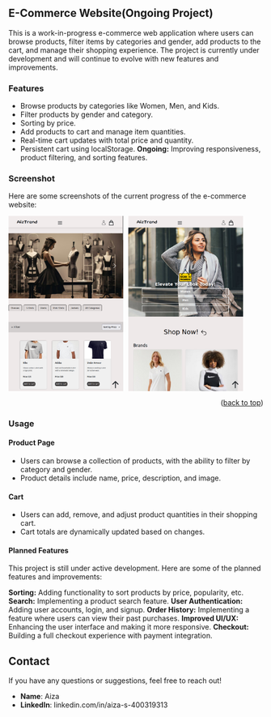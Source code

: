 ## E-Commerce Website(Ongoing Project)

This is a work-in-progress e-commerce web application where users can browse products, filter items by categories and gender, add products to the cart, and manage their shopping experience. The project is currently under development and will continue to evolve with new features and improvements.


### Features

- Browse products by categories like Women, Men, and Kids.
- Filter products by gender and category.
- Sorting by price.
- Add products to cart and manage item quantities.
- Real-time cart updates with total price and quantity.
- Persistent cart using localStorage.
**Ongoing:** Improving responsiveness, product filtering, and sorting features.


### Screenshot

Here are some screenshots of the current progress of the e-commerce website:

<div style="display: flex; flex-wrap: wrap; gap: 10px;">
  <img src="./screenshots/screenshot1.png" alt="E-commerce Screenshot 1" style="width: 45%;">
  <img src="./screenshots/screenshot2.png" alt="E-commerce Screenshot 2" style="width: 45%;">
</div>

<p align="right">(<a href="#readme-top">back to top</a>)</p>

### Usage

#### Product Page 

- Users can browse a collection of products, with the ability to filter by category and gender.
- Product details include name, price, description, and image.


#### Cart

- Users can add, remove, and adjust product quantities in their shopping cart.
- Cart totals are dynamically updated based on changes.

#### Planned Features

This project is still under active development. Here are some of the planned features and improvements:

**Sorting:** Adding functionality to sort products by price, popularity, etc.
**Search:** Implementing a product search feature.
**User Authentication:** Adding user accounts, login, and signup.
**Order History:** Implementing a feature where users can view their past purchases.
**Improved UI/UX:** Enhancing the user interface and making it more responsive.
**Checkout:** Building a full checkout experience with payment integration.



## Contact

If you have any questions or suggestions, feel free to reach out!

- **Name**: Aiza
- **LinkedIn**: linkedin.com/in/aiza-s-400319313
